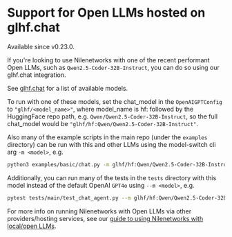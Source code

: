 # Support for Open LLMs hosted on glhf.chat

Available since v0.23.0.

If you're looking to use Nilenetworks with one of the recent performant Open LLMs,
such as `Qwen2.5-Coder-32B-Instruct`, you can do so using our glhf.chat integration.

See [glhf.chat](https://glhf.chat/chat/create) for a list of available models.

To run with one of these models, 
set the chat_model in the `OpenAIGPTConfig` to `"glhf/<model_name>"`, 
where model_name is hf: followed by the HuggingFace repo path, 
e.g. `Qwen/Qwen2.5-Coder-32B-Instruct`, 
so the full chat_model would be `"glhf/hf:Qwen/Qwen2.5-Coder-32B-Instruct"`.

Also many of the example scripts in the main repo (under the `examples` directory) can
be run with this and other LLMs using the model-switch cli arg `-m <model>`, e.g.

```bash
python3 examples/basic/chat.py -m glhf/hf:Qwen/Qwen2.5-Coder-32B-Instruct
```

Additionally, you can run many of the tests in the `tests` directory with this model
instead of the default OpenAI `GPT4o` using `--m <model>`, e.g. 

```bash
pytest tests/main/test_chat_agent.py --m glhf/hf:Qwen/Qwen2.5-Coder-32B-Instruct
```

For more info on running Nilenetworks with Open LLMs via other providers/hosting services,
see our
[guide to using Nilenetworks with local/open LLMs](https://Nilenetworks.github.io/Nilenetworks/tutorials/local-llm-setup/#local-llms-hosted-on-glhfchat).

